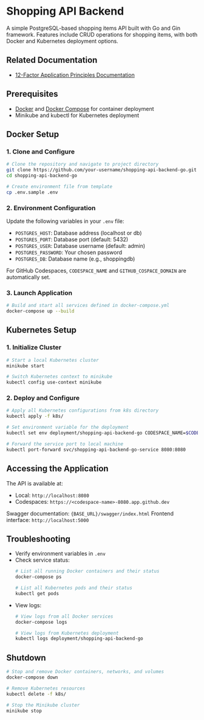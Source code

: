 # Shopping API Backend

A simple PostgreSQL-based shopping items API built with Go and Gin framework. Features include CRUD operations for shopping items, with both Docker and Kubernetes deployment options.

## Related Documentation
- [12-Factor Application Principles Documentation](link-to-12-factor-doc.md)

## Prerequisites

- [Docker](https://www.docker.com/get-started) and [Docker Compose](https://docs.docker.com/compose/) for container deployment
- Minikube and kubectl for Kubernetes deployment

## Docker Setup

### 1. Clone and Configure

```bash
# Clone the repository and navigate to project directory
git clone https://github.com/your-username/shopping-api-backend-go.git
cd shopping-api-backend-go

# Create environment file from template
cp .env.sample .env
```

### 2. Environment Configuration

Update the following variables in your `.env` file:

- `POSTGRES_HOST`: Database address (localhost or db)
- `POSTGRES_PORT`: Database port (default: 5432)
- `POSTGRES_USER`: Database username (default: admin)
- `POSTGRES_PASSWORD`: Your chosen password
- `POSTGRES_DB`: Database name (e.g., shoppingdb)

For GitHub Codespaces, `CODESPACE_NAME` and `GITHUB_COSPACE_DOMAIN` are automatically set.

### 3. Launch Application

```bash
# Build and start all services defined in docker-compose.yml
docker-compose up --build
```

## Kubernetes Setup

### 1. Initialize Cluster

```bash
# Start a local Kubernetes cluster
minikube start

# Switch Kubernetes context to minikube
kubectl config use-context minikube
```

### 2. Deploy and Configure

```bash
# Apply all Kubernetes configurations from k8s directory
kubectl apply -f k8s/

# Set environment variable for the deployment
kubectl set env deployment/shopping-api-backend-go CODESPACE_NAME=$CODESPACE_NAME

# Forward the service port to local machine
kubectl port-forward svc/shopping-api-backend-go-service 8080:8080
```

## Accessing the Application

The API is available at:
- Local: `http://localhost:8080`
- Codespaces: `https://<codespace-name>-8080.app.github.dev`

Swagger documentation: `{BASE_URL}/swagger/index.html`
Frontend interface: `http://localhost:5000`

## Troubleshooting

- Verify environment variables in `.env`
- Check service status:
  ```bash
  # List all running Docker containers and their status
  docker-compose ps

  # List all Kubernetes pods and their status
  kubectl get pods
  ```
- View logs:
  ```bash
  # View logs from all Docker services
  docker-compose logs

  # View logs from Kubernetes deployment
  kubectl logs deployment/shopping-api-backend-go
  ```

## Shutdown

```bash
# Stop and remove Docker containers, networks, and volumes
docker-compose down

# Remove Kubernetes resources
kubectl delete -f k8s/

# Stop the Minikube cluster
minikube stop
```